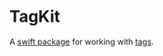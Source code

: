 # TagKit

A [swift package](https://swift.org/package-manager/) for working with [tags](https://en.wikipedia.org/wiki/Symbol_(programming)).
